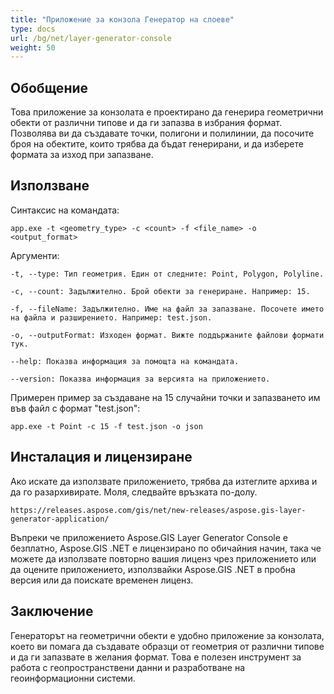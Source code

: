 ```yaml
---
title: "Приложение за конзола Генератор на слоеве"
type: docs
url: /bg/net/layer-generator-console
weight: 50
---
```


## Обобщение

Това приложение за конзолата е проектирано да генерира геометрични обекти от различни типове и да ги запазва в избрания формат. Позволява ви да създавате точки, полигони и полилинии, да посочите броя на обектите, които трябва да бъдат генерирани, и да изберете формата за изход при запазване.

## Използване

Синтаксис на командата:

```
app.exe -t <geometry_type> -c <count> -f <file_name> -o <output_format>
```

Аргументи:

```
-t, --type: Тип геометрия. Един от следните: Point, Polygon, Polyline.

-c, --count: Задължително. Брой обекти за генериране. Например: 15.

-f, --fileName: Задължително. Име на файл за запазване. Посочете името на файла и разширението. Например: test.json.

-o, --outputFormat: Изходен формат. Вижте поддържаните файлови формати тук.

--help: Показва информация за помощта на командата.

--version: Показва информация за версията на приложението.
```

Примерен пример за създаване на 15 случайни точки и запазването им във файл с формат "test.json":

```
app.exe -t Point -c 15 -f test.json -o json
```

## Инсталация и лицензиране

Ако искате да използвате приложението, трябва да изтеглите архива и да го разархивирате. Моля, следвайте връзката по-долу.

```
https://releases.aspose.com/gis/net/new-releases/aspose.gis-layer-generator-application/
```

Въпреки че приложението Aspose.GIS Layer Generator Console е безплатно, Aspose.GIS .NET е лицензирано по обичайния начин, така че можете да използвате повторно вашия лиценз чрез приложението или да оцените приложението, използвайки Aspose.GIS .NET в пробна версия или да поискате временен лиценз.

## Заключение

Генераторът на геометрични обекти е удобно приложение за конзолата, което ви помага да създавате образци от геометрия от различни типове и да ги запазвате в желания формат. Това е полезен инструмент за работа с геопространствени данни и разработване на геоинформационни системи.
